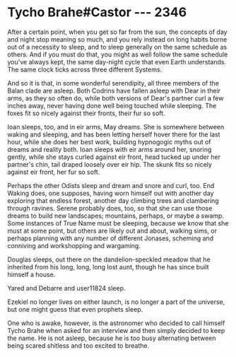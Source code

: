 # Tycho Brahe#Castor --- 2346

After a certain point, when you get so far from the sun, the concepts of day and night stop meaning so much, and you rely instead on long habits borne out of a necessity to sleep, and to sleep generally on the same schedule as others. And if you must do that, you might as well follow the same schedule you've always kept, the same day-night cycle that even Earth understands. The same clock ticks across three different Systems.

And so it is that, in some wonderful serendipity, all three members of the Balan clade are asleep. Both Codrins have fallen asleep with Dear in their arms, as they so often do, while both versions of Dear's partner curl a few inches away, never having done well being touched while sleeping. The foxes fit so nicely against their fronts, their fur so soft.

Ioan sleeps, too, and in eir arms, May dreams. She is somewhere between waking and sleeping, and has been letting herself hover there for the last hour, while she does her best work, building hypnogogic myths out of dreams and reality both. Ioan sleeps with eir arms around her, snoring gently, while she stays curled against eir front, head tucked up under her partner's chin, tail draped loosely over eir hip. The skunk fits so nicely against eir front, her fur so soft.

Perhaps the other Odists sleep and dream and snore and curl, too. End Waking does, one supposes, having worn himself out with another day exploring that endless forest, another day climbing trees and clambering through ravines. Serene probably does, too, so that she can use those dreams to build new landscapes; mountains, perhaps, or maybe a swamp. Some instances of True Name must be sleeping, because we know that she must at some point, but others are likely out and about, walking sims, or perhaps planning with any number of different Jonases, scheming and conniving and workshopping and wargaming.

Douglas sleeps, out there on the dandelion-speckled meadow that he inherited from his long, long, long lost aunt, though he has since built himself a house.

Yared and Debarre and user11824 sleep.

Ezekiel no longer lives on either launch, is no longer a part of the universe, but one might guess that even prophets sleep.

One who is awake, however, is the astronomer who decided to call himself Tycho Brahe when asked for an interview and then simply decided to keep the name. He is not asleep, because he is too busy alternating between being scared shitless and too excited to breathe.
